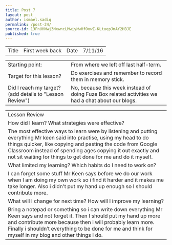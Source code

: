 ```yaml
---
title: Post 7
layout: post
author: ismael.sadiq
permalink: /post-24/
source-id: 13FnUHNwj3NxwncLMwiyNwHfOowZ-KLtuepJmAY2HBJE
published: true
---
```

<table>
  <tr>
    <td>Title</td>
    <td>First week back</td>
    <td>Date</td>
    <td>7/11/16</td>
  </tr>
</table>


<table>
  <tr>
    <td>Starting point:</td>
    <td>From where we left off last half-term.</td>
  </tr>
  <tr>
    <td>Target for this lesson?</td>
    <td>Do exercises and remember to record them in memory stick.</td>
  </tr>
  <tr>
    <td>Did I reach my target? 
(add details to "Lesson Review")</td>
    <td>No, because this week instead of doing Fuze Box related activities we had a chat about our blogs.</td>
  </tr>
</table>


<table>
  <tr>
    <td>Lesson Review</td>
  </tr>
  <tr>
    <td>How did I learn? What strategies were effective? </td>
  </tr>
  <tr>
    <td>The most effective ways to learn were by listening and putting everything Mr keen said into practise, using my head to do things quicker, like copying and pasting the code from Google Classroom instead of spending ages copying it out exactly and not sit waiting for things to get done for me and do it myself.</td>
  </tr>
  <tr>
    <td>What limited my learning? Which habits do I need to work on? </td>
  </tr>
  <tr>
    <td>I can forget some stuff Mr Keen says before we do our work when I am doing my own work so i find it harder and it makes me take longer. Also i didn't put my hand up enough so I should contribute more.</td>
  </tr>
  <tr>
    <td>What will I change for next time? How will I improve my learning?</td>
  </tr>
  <tr>
    <td>Bring a notepad or something so i can write down everything Mr Keen says and not forget it. Then I should put my hand up more and contribute more because then i will probably learn more. Finally i shouldn’t everything to be done for me and think for myself in my blog and other things I do. </td>
  </tr>
</table>


